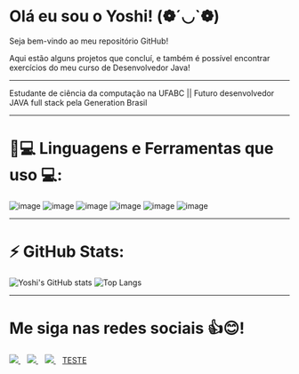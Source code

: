 # Olá eu sou o Yoshi! (❁´◡`❁)
  Seja bem-vindo ao meu repositório GitHub!

   Aqui estão alguns projetos que concluí, 
e também é possível encontrar exercícios
do meu curso de Desenvolvedor Java!                               
__________________________________________________________________________________________________________________________________________
Estudante de ciência da computação na UFABC ||
Futuro desenvolvedor JAVA full stack pela Generation Brasil
__________________________________________________________________________________________________________________________________________
# 🚀💻 Linguagens e Ferramentas que uso 💻:


![image](https://img.shields.io/badge/HTML5-E34F26?style=for-the-badge&logo=html5&logoColor=white)
![image](https://img.shields.io/badge/Java-ED8B00?style=for-the-badge&logo=java&logoColor=white)
![image](https://img.shields.io/badge/MySQL-00000F?style=for-the-badge&logo=mysql&logoColor=white)
![image](https://img.shields.io/badge/Angular-DD0031?style=for-the-badge&logo=angular&logoColor=white)
![image](https://img.shields.io/badge/Eclipse-2C2255?style=for-the-badge&logo=eclipse&logoColor=white)
![image](https://img.shields.io/badge/Docker-2CA5E0?style=for-the-badge&logo=docker&logoColor=white)

__________________________________________________________________________________________________________________________________________
# ⚡ GitHub Stats:
<p align >

![Yoshi's GitHub stats](https://github-readme-stats.vercel.app/api?username=YoshiiTsuu&show_icons=true&theme=highcontrast)
![Top Langs](https://github-readme-stats.vercel.app/api/top-langs/?username=YoshiiTsuu&show_icons=true&theme=highcontrast)




__________________________________________________________________________________________________________________________________________
# Me siga nas redes sociais 👍😊!
<p align>

  <a href="https://www.linkedin.com/in/yoshimitsu-miyahira/" target = "_blank">
    <img src="https://img.shields.io/badge/LinkedIn-0077B5?style=for-the-badge&logo=linkedin&logoColor=white" />
  </a>&nbsp;&nbsp;
  <a href="https://www.facebook.com/yoshimitsu.miyahira" target = "_blank">
    <img src="https://img.shields.io/badge/Facebook-1877F2?style=for-the-badge&logo=facebook&logoColor=white" target = "_blank" />        
  </a>&nbsp;&nbsp;
    <a href="https://www.instagram.com/yoshi_tsu">
    <img src="https://img.shields.io/badge/Instagram-E4405F?style=for-the-badge&logo=instagram&logoColor=white"  target = "_blank"/>        
  </a>&nbsp;&nbsp;
  <a href ="http://stackoverflow.com target="_blank" rel="noopener">TESTE</a>
